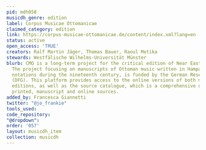 ```yaml
---
pid: mdh058
musicdh_genre: edition
label: Corpus Musicae Ottomanicae
claimed_category: edition
link: https://corpus-musicae-ottomanicae.de/content/index.xml?lang=en
status: active
open_access: 'TRUE'
creators: Ralf Martin Jäger, Thomas Bauer, Raoul Motika
stewards: Westfälische Wilhelms-Universität Münster
blurb: CMO is a long-term project for the critical edition of Near Eastern music manuscripts.
  The project focusing on manuscripts of Ottoman music written in Hampartsum and staff
  notations during the nineteenth century, is funded by the German Research Foundation
  (DFG). This platform provides access to the online versions of both music and text
  editions, as well as the source catalogue, which is a comprehensive database of
  printed, manuscript and online sources.
added_by: Francesca Giannetti
twitter: "@jo_frankie"
tools_used: 
code_repository: 
"@dropdown": 
order: '057'
layout: musicdh_item
collection: musicdh
---
```

